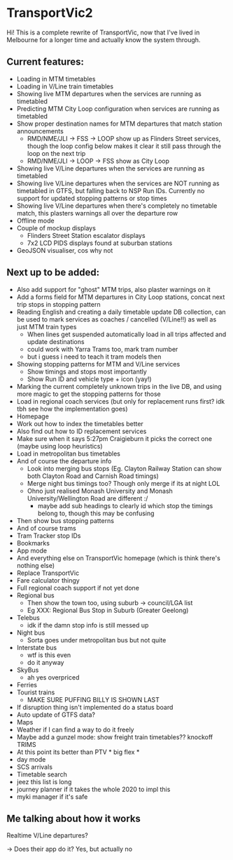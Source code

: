 # TransportVic2
Hi! This is a complete rewrite of TransportVic, now that I've lived in Melbourne for a longer time and actually know the system through.

## Current features:
- Loading in MTM timetables
- Loading in V/Line train timetables
- Showing live MTM departures when the services are running as timetabled
- Predicting MTM City Loop configuration when services are running as timetabled
- Show proper destination names for MTM departures that match station announcements
  - RMD/NME/JLI -> FSS -> LOOP show up as Flinders Street services, though the loop config below makes it clear it still pass through the loop on the next trip
  - RMD/NME/JLI -> LOOP -> FSS show as City Loop
- Showing live V/Line departures when the services are running as timetabled
- Showing live V/Line departures when the services are NOT running as timetabled in GTFS, but falling back to NSP Run IDs. Currently no support for updated stopping patterns or stop times
- Showing live V/Line departures when there's completely no timetable match, this plasters warnings all over the departure row
- Offline mode
- Couple of mockup displays
  - Flinders Street Station escalator displays
  - 7x2 LCD PIDS displays found at suburban stations
- GeoJSON visualiser, cos why not

## Next up to be added:
- Also add support for "ghost" MTM trips, also plaster warnings on it
- Add a forms field for MTM departures in City Loop stations, concat next trip stops in stopping pattern
- Reading English and creating a daily timetable update DB collection, can be used to mark services as coaches / cancelled (V/Line!!) as well as just MTM train types
  - When lines get suspended automatically load in all trips affected and update destinations
  - could work with Yarra Trams too, mark tram number
  - but i guess i need to teach it tram models then
- Showing stopping patterns for MTM and V/Line services
  - Show timings and stops most importantly
  - Show Run ID and vehicle type + icon (yay!)
- Marking the current completely unknown trips in the live DB, and using more magic to get the stopping patterns for those
- Load in regional coach services (but only for replacement runs first? idk tbh see how the implementation goes)
- Homepage
- Work out how to index the timetables better
- Also find out how to ID replacement services
- Make sure when it says 5:27pm Craigieburn it picks the correct one (maybe using loop heuristics)
- Load in metropolitan bus timetables
- And of course the departure info
  - Look into merging bus stops (Eg. Clayton Railway Station can show both Clayton Road and Carnish Road timings)
  - Merge night bus timings too? Though only merge if its at night LOL
  - Ohno just realised Monash University and Monash University/Wellington Road are different :/
    - maybe add sub headings to clearly id which stop the timings belong to, though this may be confusing
- Then show bus stopping patterns
- And of course trams
- Tram Tracker stop IDs
- Bookmarks
- App mode
- And everything else on TransportVic homepage (which is think there's nothing else)
- Replace TransportVic
- Fare calculator thingy
- Full regional coach support if not yet done
- Regional bus
  - Then show the town too, using suburb -> council/LGA list
  - Eg XXX: Regional Bus Stop in Suburb (Greater Geelong)
- Telebus
  - idk if the damn stop info is still messed up
- Night bus
  - Sorta goes under metropolitan bus but not quite
- Interstate bus
  - wtf is this even
  - do it anyway
- SkyBus
  - ah yes overpriced
- Ferries
- Tourist trains
  - MAKE SURE PUFFING BILLY IS SHOWN LAST
- If disruption thing isn't implemented do a status board
- Auto update of GTFS data?
- Maps
- Weather if I can find a way to do it freely
- Maybe add a gunzel mode: show freight train timetables?? knockoff TRIMS
- At this point its better than PTV * big flex *
- day mode
- SCS arrivals
- Timetable search
- jeez this list is long
- journey planner if it takes the whole 2020 to impl this
- myki manager if it's safe

## Me talking about how it works
Realtime V/Line departures?

-> Does their app do it? Yes, but actually no
